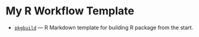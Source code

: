 # My R Workflow Template

-  [`pkgbuild`](pkgbuild.Rmd) — R Markdown template for building R package from the start.